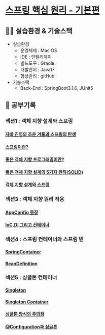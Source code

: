 # [스프링 핵심 원리 - 기본편](https://www.inflearn.com/course/%EC%8A%A4%ED%94%84%EB%A7%81-%ED%95%B5%EC%8B%AC-%EC%9B%90%EB%A6%AC-%EA%B8%B0%EB%B3%B8%ED%8E%B8)

## 👨‍🔧 실습환경 & 기술스택
- 실습환경 
    - 운영체제 : Mac OS
    - IDE : 인텔리제이
    - 빌드도구 : Gradle
    - 개발언어 : Java17
    - 형상관리 : gitHub
- 기술스택
    - Back-End : SpringBoot3.1.6, JUnit5

## 📝 공부기록
### 섹션1 : 객체 지향 설계와 스프링
#### [자바 진영의 추운 겨울과 스프링의 탄생](Section1/SpringHistory.md)
#### [스프링이란?](Section1/Spring.md)
#### [좋은 객체 지향 프로그래밍이란?](Section1/OOP.md)
#### [좋은 객체 지향 설계의 5가지 원칙(SOLID)](Section1/SOLID.md)
#### [객체 지향 설계와 스프링](Section1/OOP&Spring.md)

### 섹션3 : 객체 지향 원리 적용
#### [AppConfig 등장](Section3/AppConfigMD.md)
#### [IoC,DI 그리고 컨테이너](Section3/IoC,DI,Container.md)

### 섹션4 : 스프링 컨테이너와 스프링 빈
#### [SpringContainer](Section4/SpringContainer.md)
#### [BeanDefinition](Section4/BeanDefinition.md)

### 섹션5 : 싱글톤 컨테이너
#### [Singleton](Section5/Singleton.md)
#### [Singleton Container](Section5/SingletonContainer.md)
#### [싱글톤 방식의 주의점](Section5/SingletonStateless.md)
#### [@Configuration과 싱글톤](Section5/ConfigurationSingleton.md)
